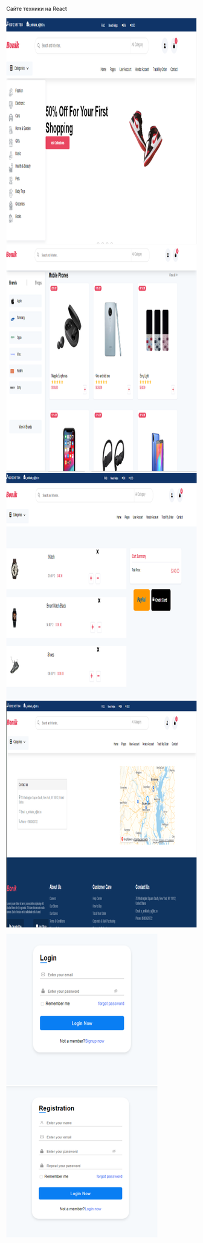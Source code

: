 Сайте техники на React


 <img src="./Снимок.PNG" width="600" height="600" />
 
 <img src="./Снимок2.PNG" width="600" height="600" />
 
  <img src="./Снимок3.PNG" width="600" height="600"/>
  
 <img src="./Снимок4.PNG" width="600" height="600"/>
 
 <img src="./Снимок5.PNG" width="400" height="400"/> <img src=" ./Снимок6.PNG" width="400" height="400"/>
 
  
